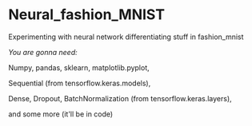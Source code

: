 # Neural_fashion_MNIST
Experimenting with neural network differentiating stuff in fashion_mnist

*You are gonna need:*

Numpy, pandas, sklearn, matplotlib.pyplot,

Sequential (from tensorflow.keras.models),

Dense, Dropout, BatchNormalization (from tensorflow.keras.layers),

and some more (it'll be in code)


